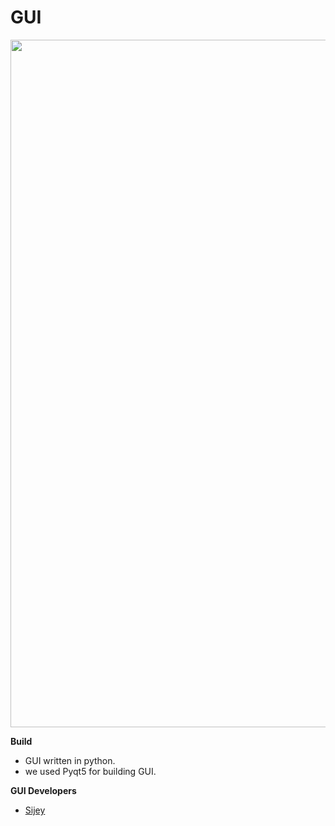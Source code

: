 # GUI 


<img src="https://github.com/SaptakBhoumik/J.A.R.V.I.S/blob/master/GUI/assest/assest.gif?raw=true" width=1100px>


**Build**

- GUI written in python.
- we used Pyqt5 for building GUI.

**GUI Developers**
- <a href="https://github.com/sijey-praveen">Sijey</a>
